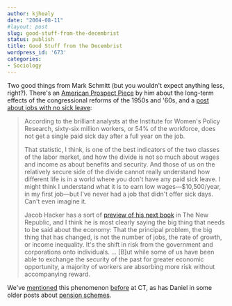 ```yaml
---
author: kjhealy
date: "2004-08-11"
#layout: post
slug: good-stuff-from-the-decembrist
status: publish
title: Good Stuff from the Decembrist
wordpress_id: '673'
categories:
- Sociology
---
```


Two good things from Mark Schmitt (but you wouldn't expect anything less, right?). There's an [American Prospect Piece](http://www.prospect.org/web/view-web.ww?id=8303) by him about the long-term effects of the congressional reforms of the 1950s and '60s, and a [post about jobs with no sick leave](http://markschmitt.typepad.com/decembrist/2004/08/paid_sick_leave.html):

> According to the brilliant analysts at the Institute for Women's Policy Research, sixty-six million workers, or 54% of the workforce, does not get a single paid sick day after a full year on the job.
>
> That statistic, I think, is one of the best indicators of the two classes of the labor market, and how the divide is not so much about wages and income as about benefits and security. And those of us on the relatively secure side of the divide cannot really understand how different life is in a world where you don't have any paid sick leave. I might think I understand what it is to earn low wages—$10,500/year, in my first job—but I've never had a job that didn't offer sick days. Can't even imagine it.
>
> Jacob Hacker has a sort of [preview of his next book](http://www.tnr.com/doc.mhtml?i=20040816&s=hacker081604) in The New Republic, and I think he is most clearly saying the big thing that needs to be said about the economy: That the principal problem, the big thing that has changed, is not the number of jobs, the rate of growth, or income inequality. It's the shift in risk from the government and corporations onto individuals. ... [B]ut while some of us have been able to exchange the security of the past for greater economic opportunity, a majority of workers are absorbing more risk without accompanying reward.

We've [mentioned](http://www.crookedtimber.org/archives/002059.html) this phenomenon [before](http://www.crookedtimber.org/archives/001213.html) at CT, as has Daniel in some older posts about [pension schemes](http://d-squareddigest.blogspot.com/2002_12_15_d-squareddigest_archive.html#86124096).
